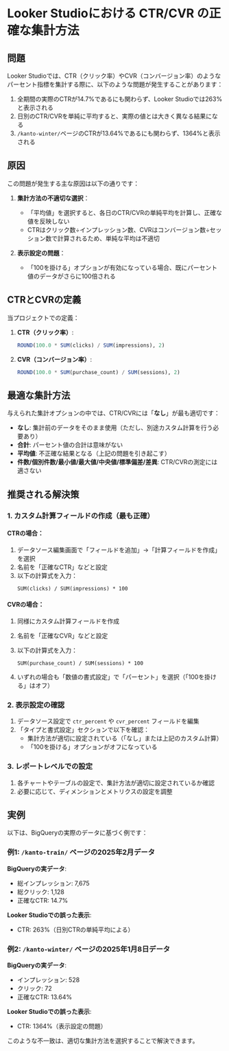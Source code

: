 # Looker Studioにおける CTR/CVR の正確な集計方法

## 問題

Looker Studioでは、CTR（クリック率）やCVR（コンバージョン率）のようなパーセント指標を集計する際に、以下のような問題が発生することがあります：

1. 全期間の実際のCTRが14.7%であるにも関わらず、Looker Studioでは263%と表示される
2. 日別のCTR/CVRを単純に平均すると、実際の値とは大きく異なる結果になる
3. `/kanto-winter/`ページのCTRが13.64%であるにも関わらず、1364%と表示される

## 原因

この問題が発生する主な原因は以下の通りです：

1. **集計方法の不適切な選択**：
   - 「平均値」を選択すると、各日のCTR/CVRの単純平均を計算し、正確な値を反映しない
   - CTRはクリック数÷インプレッション数、CVRはコンバージョン数÷セッション数で計算されるため、単純な平均は不適切

2. **表示設定の問題**：
   - 「100を掛ける」オプションが有効になっている場合、既にパーセント値のデータがさらに100倍される

## CTRとCVRの定義

当プロジェクトでの定義：

1. **CTR（クリック率）**:
   ```sql
   ROUND(100.0 * SUM(clicks) / SUM(impressions), 2)
   ```

2. **CVR（コンバージョン率）**:
   ```sql
   ROUND(100.0 * SUM(purchase_count) / SUM(sessions), 2)
   ```

## 最適な集計方法

与えられた集計オプションの中では、CTR/CVRには「**なし**」が最も適切です：

- **なし**: 集計前のデータをそのまま使用（ただし、別途カスタム計算を行う必要あり）
- **合計**: パーセント値の合計は意味がない
- **平均値**: 不正確な結果となる（上記の問題を引き起こす）
- **件数/個別件数/最小値/最大値/中央値/標準偏差/差異**: CTR/CVRの測定には適さない

## 推奨される解決策

### 1. カスタム計算フィールドの作成（最も正確）

#### CTRの場合：
1. データソース編集画面で「フィールドを追加」→「計算フィールドを作成」を選択
2. 名前を「正確なCTR」などと設定
3. 以下の計算式を入力：
   ```
   SUM(clicks) / SUM(impressions) * 100
   ```

#### CVRの場合：
1. 同様にカスタム計算フィールドを作成
2. 名前を「正確なCVR」などと設定
3. 以下の計算式を入力：
   ```
   SUM(purchase_count) / SUM(sessions) * 100
   ```

4. いずれの場合も「数値の書式設定」で「パーセント」を選択（「100を掛ける」はオフ）

### 2. 表示設定の確認

1. データソース設定で `ctr_percent` や `cvr_percent` フィールドを編集
2. 「タイプと書式設定」セクションで以下を確認：
   - 集計方法が適切に設定されている（「なし」または上記のカスタム計算）
   - 「100を掛ける」オプションがオフになっている

### 3. レポートレベルでの設定

1. 各チャートやテーブルの設定で、集計方法が適切に設定されているか確認
2. 必要に応じて、ディメンションとメトリクスの設定を調整

## 実例

以下は、BigQueryの実際のデータに基づく例です：

### 例1: `/kanto-train/` ページの2025年2月データ

**BigQueryの実データ**:
- 総インプレッション: 7,675
- 総クリック: 1,128
- 正確なCTR: 14.7%

**Looker Studioでの誤った表示**:
- CTR: 263%（日別CTRの単純平均による）

### 例2: `/kanto-winter/` ページの2025年1月8日データ

**BigQueryの実データ**:
- インプレッション: 528
- クリック: 72
- 正確なCTR: 13.64%

**Looker Studioでの誤った表示**:
- CTR: 1364%（表示設定の問題）

このような不一致は、適切な集計方法を選択することで解決できます。 
